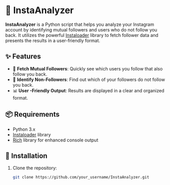 # 📸 InstaAnalyzer

**InstaAnalyzer** is a Python script that helps you analyze your Instagram account by identifying mutual followers and users who do not follow you back. It utilizes the powerful [Instaloader](https://instaloader.github.io/) library to fetch follower data and presents the results in a user-friendly format. 

## ✨ Features

- 🔗 **Fetch Mutual Followers**: Quickly see which users you follow that also follow you back.
- 👥 **Identify Non-Followers**: Find out which of your followers do not follow you back.
- 📊 **User -Friendly Output**: Results are displayed in a clear and organized format.

## 📦 Requirements

- Python 3.x
- [Instaloader](https://instaloader.github.io/) library
- [Rich](https://rich.readthedocs.io/en/stable/) library for enhanced console output

## 🚀 Installation

1. Clone the repository:
   ```bash
   git clone https://github.com/your_username/InstaAnalyzer.git
